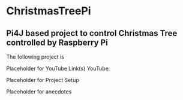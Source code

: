 # ChristmasTreePi
## Pi4J based project to control Christmas Tree controlled by Raspberry Pi

The following project is 

Placeholder for YouTube Link(s)
YouTube: 

Placeholder for Project Setup

Placeholder for anecdotes